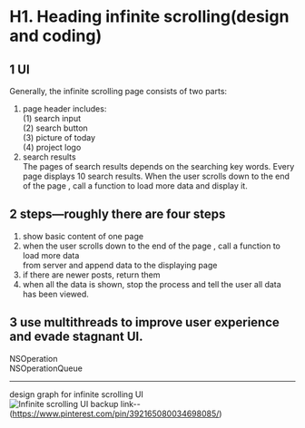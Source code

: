 
# H1. Heading infinite scrolling(design and coding)

## 1 UI
Generally, the infinite scrolling page consists of two parts:  
1) page header includes:  
(1) search input   
(2) search button   
(3) picture of today  
(4) project logo  
2) search results  
The pages of search results depends on the searching key words. Every page displays 10 search results.  When the user scrolls down to the end of the page , call a function to load more data and display it.

## 2 steps—roughly there are four steps
1) show basic content of one page  
2) when the user scrolls down to the end of the page , call a function to load more data  
from server and append data to the displaying page  
3) if there are newer posts, return them   
4) when all the data is shown, stop the process and tell the user all data has been viewed.  

## 3 use multithreads to improve user experience and evade stagnant UI.
NSOperation  
NSOperationQueue  
 
---------------------------------------------------------------------------------------------------------
design graph for infinite scrolling UI  
![Infinite scrolling UI](https://s-media-cache-ak0.pinimg.com/564x/a1/8e/6d/a18e6d09eec7e6cc3a0c5a85507b64b5.jpg)
backup link--(https://www.pinterest.com/pin/392165080034698085/)
